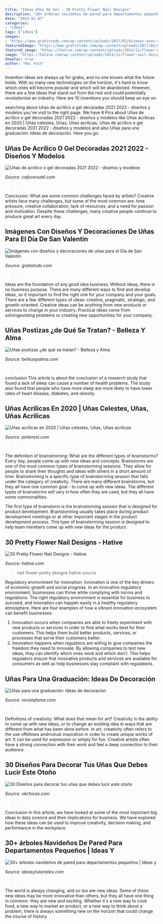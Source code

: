 ```yaml
---
title: "Ideas Uñas De Gel - 30 Pretty Flower Nail Designs"
description: "30+ árboles navideños de pared para departamentos pequeños"
date: "2023-01-07"
categories:
- "ideas"
tags: ["ideas"]
images:
- "https://www.gratistodo.com/wp-content/uploads/2017/02/disenos-unas-san-valentin-20.jpg"
featuredImage: "https://www.gratistodo.com/wp-content/uploads/2017/02/disenos-unas-san-valentin-20.jpg"
featured_image: "https://hative.com/wp-content/uploads/2014/11/flower-nail-designs/25-pretty-flower-nail-designs.jpg"
image: "https://hative.com/wp-content/uploads/2014/11/flower-nail-designs/25-pretty-flower-nail-designs.jpg"
ShowToc: true
author: "Mac Yost"
---
```



Invention ideas are always up for grabs, and no one knows what the future holds. With so many new technologies on the horizon, it's hard to know which ones will become popular and which will be abandoned. However, there are a few ideas that stand out from the rest and could potentially revolutionize an industry. Here are 10 inventions you should keep an eye on.

	

		
searching about Uñas de acrílico o gel decoradas 2021 2022 - diseños y modelos you've visit to the right page. We have 8 Pics about Uñas de acrílico o gel decoradas 2021 2022 - diseños y modelos like Uñas acrílicas en 2020 | Uñas celestes, Uñas, Uñas acrílicas, Uñas de acrílico o gel decoradas 2021 2022 - diseños y modelos and also Uñas para una graduación: Ideas de decoración. Here you go:
		
    
## Uñas De Acrílico O Gel Decoradas 2021 2022 - Diseños Y Modelos

<img loading=lazy src="https://cafeversatil.com/wp-content/uploads/2018/11/32_guetzli-3-500x767.jpg" onerror="this.onerror=null;this.src='https://tse3.mm.bing.net/th?id=OIP.HGSbY7OAg0TnkeD0z1SAxQHaLX&amp;pid=15.1';" alt="Uñas de acrílico o gel decoradas 2021 2022 - diseños y modelos">

_Source: cafeversatil.com_

>. 

	

Conclusion: What are some common challenges faced by artists?
Creative artists face many challenges, but some of the most common are: time pressure, creative collaboration, lack of resources, and a need for passion and motivation. Despite these challenges, many creative people continue to produce great art every day.

    
## Imágenes Con Diseños Y Decoraciones De Uñas Para El Día De San Valentin

<img loading=lazy src="https://www.gratistodo.com/wp-content/uploads/2017/02/disenos-unas-san-valentin-20.jpg" onerror="this.onerror=null;this.src='https://tse3.mm.bing.net/th?id=OIP.tWculTsdP-E7QmycJhiZNQHaJ4&amp;pid=15.1';" alt="Imágenes con diseños y decoraciones de uñas para el Día de San Valentin">

_Source: gratistodo.com_

>. 

	

Ideas are the foundation of any good idea business. Without ideas, there is no business purpose. There are many different ways to find and develop ideas, so it important to find the right one for your company and your goals. There are a few different types of ideas: creative, pragmatic, strategic, and growth-oriented. Creative ideas can be anything from new products or services to change in your industry. Practical ideas come from solvingexisting problems or creating new opportunities for your company.

    
## Uñas Postizas ¿de Qué Se Tratan? - Belleza Y Alma

<img loading=lazy src="https://www.bellezayalma.com/wp-content/uploads/2015/05/uñas.jpg" onerror="this.onerror=null;this.src='https://tse4.mm.bing.net/th?id=OIP.RVvJm8vg0UCuj0jNUhn4HgHaFj&amp;pid=15.1';" alt="Uñas postizas ¿de qué se tratan? - Belleza y Alma">

_Source: bellezayalma.com_

>. 

	

conclusion
This article is about the conclusion of a research study that found a lack of sleep can cause a number of health problems. The study also found that people who have more sleep are more likely to have lower rates of heart disease, diabetes, and obesity.

    
## Uñas Acrílicas En 2020 | Uñas Celestes, Uñas, Uñas Acrílicas

<img loading=lazy src="https://i.pinimg.com/736x/f2/4b/59/f24b59894ad01b839ac102d6e7c62be0.jpg" onerror="this.onerror=null;this.src='https://tse2.mm.bing.net/th?id=OIP.t2CsgAJn_ctngB9t9rWjIwHaJ3&amp;pid=15.1';" alt="Uñas acrílicas en 2020 | Uñas celestes, Uñas, Uñas acrílicas">

_Source: pinterest.com_

>. 

	

The definition of brainstroming: What are the different types of brainstorms?
Every day, people come up with new ideas and concepts. Brainstorms are one of the most common types of brainstorming sessions. They allow for people to share their thoughts and ideas with others in a short amount of time. Brainstroming is a specific type of brainstorming session that falls under the category of creativity. 
There are many different brainstorms, but they all have one common goal - to come up with new ideas. The different types of brainstorms will vary in how often they are used, but they all have some commonalities. 

The first type of brainstorm is the brainstorming session that is designed for product development. Brainstorming usually takes place during product development meetings or at other important stages in the product development process. This type of brainstorming session is designed to help team members come up with new ideas for the product.

    
## 30 Pretty Flower Nail Designs - Hative

<img loading=lazy src="https://hative.com/wp-content/uploads/2014/11/flower-nail-designs/25-pretty-flower-nail-designs.jpg" onerror="this.onerror=null;this.src='https://tse1.mm.bing.net/th?id=OIP.QKx1FUwXKsfvB_mtNqOu4wHaLH&amp;pid=15.1';" alt="30 Pretty Flower Nail Designs - Hative">

_Source: hative.com_

>nail flower pretty designs hative source. 

	

Regulatory environment for innovation:
Innovation is one of the key drivers of economic growth and social progress. In an innovative regulatory environment, businesses can thrive while complying with norms and regulations. The right regulatory environment is essential for business to succeed, and innovation can happen easily in a healthy regulatory atmosphere. Here are four examples of how a vibrant innovation ecosystem can benefit businesses: 
1) Innovation occurs when companies are able to freely experiment with new products or services in order to find what works best for their customers. This helps them build better products, services, or processes that serve their customers better.
2) Innovation happens when regulators are willing to give companies the freedom they need to innovate. By allowing companies to test new ideas, they can identify which ones work and which don’t. This helps regulators ensure that innovative products and services are available for consumers as well as help businesses stay compliant with regulations.

    
## Uñas Para Una Graduación: Ideas De Decoración

<img loading=lazy src="https://images2.revistafama.com/c4ZLsHBzONAlsxuKXbUqBX_qkBI=/0x530/uploads/media/2019/06/24/unas-7.jpg" onerror="this.onerror=null;this.src='https://tse3.mm.bing.net/th?id=OIP.8wl88_gpOBmKFe1bzy-4PAAAAA&amp;pid=15.1';" alt="Uñas para una graduación: Ideas de decoración">

_Source: revistafama.com_

>. 

	

Definitions of creativity: What does that mean for art?
Creativity is the ability to come up with new ideas, or to change an existing idea in ways that are different from what has been done before. In art, creativity often refers to the use offellows andmutual inspiration in order to create unique works of art. It can be used for expression or simply for fun. Creative artists often have a strong connection with their work and feel a deep connection to their audience.

    
## 30 Diseños Para Decorar Tus Uñas Que Debes Lucir Este Otoño

<img loading=lazy src="http://www.okchicas.com/wp-content/uploads/2015/09/Diseños-de-uñas-decoradas-35-730x486.jpg" onerror="this.onerror=null;this.src='https://tse3.mm.bing.net/th?id=OIP.x_hnGhZuUnRnUiZxwFnyUgHaE7&amp;pid=15.1';" alt="30 Diseños para decorar tus uñas que debes lucir este otoño">

_Source: okchicas.com_

>. 

	

Conclusion
In this article, we have looked at some of the most important big ideas in data science and their implications for business. We have explored how these ideas can be used to improve creativity, decision making, and performance in the workplace.

    
## 30+ árboles Navideños De Pared Para Departamentos Pequeños | Ideas Y

<img loading=lazy src="https://ideasytutoriales.com/wp-content/uploads/2018/11/Arbol-de-Navidad-para-Pared-04.jpg" onerror="this.onerror=null;this.src='https://tse2.mm.bing.net/th?id=OIP.fh0c3_vKr4Fn37lWB8itKwHaNL&amp;pid=15.1';" alt="30+ árboles navideños de pared para departamentos pequeños | Ideas y">

_Source: ideasytutoriales.com_

>. 

	

The world is always changing, and so too are new ideas. Some of these new ideas may be more innovative than others, but they all have one thing in common- they are new and exciting. Whether it's a new way to cook food, a new way to market an product, or a new way to think about a problem, there is always something new on the horizon that could change the course of history.


